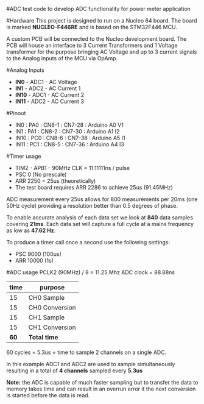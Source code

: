 #ADC test code
to develop ADC functionality for power meter application

#Hardware
This project is designed to run on a Nucleo 64 board. The board is marked **NUCLEO-F446RE** and is based on the STM32F446 MCU.

A custom PCB will be connected to the Nucleo development board. The PCB will house an interface to 3 Current Transformers and 1 Voltage transformer for the purpose bringing AC Voltage and up to 3 current signals to the Analog inputs of the MCU via OpAmp.

#Analog Inputs
- **IN0** - ADC1 - AC Voltage
- **IN1** - ADC2 - AC Current 1
- **IN10** - ADC1 - AC Current 2
- **IN11** - ADC2 - AC Current 3

#Pinout
- IN0 : PA0 : CN8-1 : CN7-28 : Arduino A0 V1
- IN1 : PA1 : CN8-2 : CN7-30 : Arduino A1 I2
- IN10 : PC0 : CN8-6 : CN7-38 : Arduino A5 I1
- IN11 : PC1 : CN8-5 : CN7-36 : Arduino A4 I3

#Timer usage
- TIM2 - APB1 - 90MHz CLK = 11.11111ns / pulse
- PSC 0 (No prescale)
- ARR 2250 = 25us (theoretically)
- The test board requires ARR 2286 to achieve 25us (91.45MHz)

ADC measurement every 25us allows for 800 measurements per 20ms (one 50Hz cycle) providing a resolution better than 0.5 degrees of phase.

To enable accurate analysis of each data set we look at **840** data samples covering **21ms**. Each data set will capture a full cycle at a mains frequency as low as  **47.62 Hz**. 

To produce a timer call once a second use the following settings:
- PSC 9000 (100us)
- ARR 10000 (1s)

#ADC usage
PCLK2 (90MHz) / 8 = 11.25 Mhz ADC clock = 88.88ns

| time | purpose |
| --- | --- |
| 15 | CH0 Sample |
| 15 | CH0 Conversion |
| 15 | CH1 Sample |
| 15 | CH1 Conversion |
| **60** | **Total time** |
60 cycles = 5.3us = time to sample 2 channels on a single ADC.

In this example ADC1 and ADC2 are used to sample simultaneously resulting in a total of **4 channels** sampled every **5.3us**

**Note:** the ADC is capable of much faster sampling but to transfer the data to memory takes time and can result in an overrun error it the next conversion is started before the data is read. 


